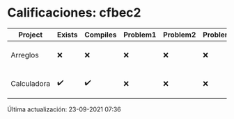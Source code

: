 # Calificaciones: cfbec2
|Project|Exists|Compiles|Problem1|Problem2|Problem3|Extra|CommitHash|CommitDate|CheckDate|Comments|DueDate|Grade|
|-|-|-|-|-|-|-|-|-|-|-|-|-|
|Arreglos|❌|❌|❌|❌|❌|❌|NA|NA|23-09-2021 07:36:03|No se encontró el archivo en PracticasComputacionI/Arreglos/Arreglos.cpp|24-09-2021 21:00:00|5.0|
|Calculadora|✔️|✔️|❌|❌|❌|✔️|26ecd48f5987d835c544f2142de1034548bb7dff|17-09-2021 12:09:35|17-09-2021 13:12:36|Revisa la operación suma-No implementaste operaciones con números flotantes-Revisa la operación división|17-09-2021 21:00:00|7.333333333333333|

Última actualización: 23-09-2021 07:36